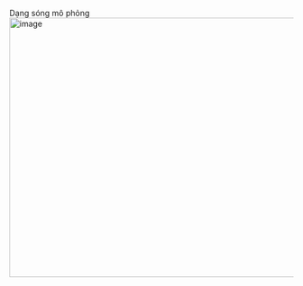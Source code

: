 Dạng sóng mô phỏng
<img width="945" height="460" alt="image" src="https://github.com/user-attachments/assets/e7cef4d0-7ab8-402c-a9a2-3ec824db5f0a" />
